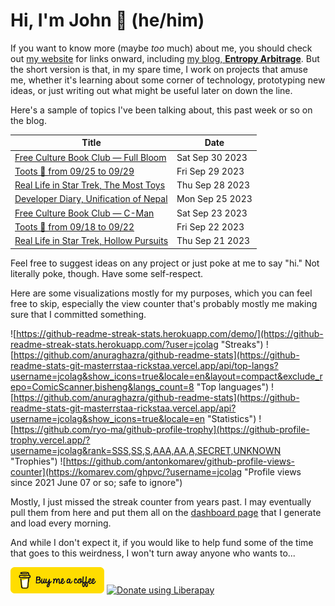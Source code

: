 # Hi, I'm John 👋 (he/him)

If you want to know more (maybe *too* much) about me, you should check out [my website](https://john.colagioia.net/) for links onward, including [my blog, **Entropy Arbitrage**](https://john.colagioia.net/blog).  But the short version is that, in my spare time, I work on projects that amuse me, whether it's learning about some corner of technology, prototyping new ideas, or just writing out what might be useful later on down the line.

Here's a sample of topics I've been talking about, this past week or so on the blog.

|Title|Date|
|-----|-------|
|[Free Culture Book Club — Full Bloom](https://john.colagioia.net/blog/2023/09/30/full-bloom.html)|Sat Sep 30 2023|
|[Toots 🦣 from 09/25 to 09/29](https://john.colagioia.net/blog/2023/09/29/week.html)|Fri Sep 29 2023|
|[Real Life in Star Trek, The Most Toys](https://john.colagioia.net/blog/2023/09/28/most-toys.html)|Thu Sep 28 2023|
|[Developer Diary, Unification of Nepal](https://john.colagioia.net/blog/2023/09/25/nepal.html)|Mon Sep 25 2023|
|[Free Culture Book Club — C-Man](https://john.colagioia.net/blog/2023/09/23/c-man.html)|Sat Sep 23 2023|
|[Toots 🐘 from 09/18 to 09/22](https://john.colagioia.net/blog/2023/09/22/week.html)|Fri Sep 22 2023|
|[Real Life in Star Trek, Hollow Pursuits](https://john.colagioia.net/blog/2023/09/21/hollow-pursuits.html)|Thu Sep 21 2023|

Feel free to suggest ideas on any project or just poke at me to say "hi." Not literally poke, though. Have some self-respect.

Here are some visualizations mostly for my purposes, which you can feel free to skip, especially the view counter that's probably mostly me making sure that I committed something.

![https://github-readme-streak-stats.herokuapp.com/demo/](https://github-readme-streak-stats.herokuapp.com/?user=jcolag "Streaks")
![https://github.com/anuraghazra/github-readme-stats](https://github-readme-stats-git-masterrstaa-rickstaa.vercel.app/api/top-langs?username=jcolag&show_icons=true&locale=en&layout=compact&exclude_repo=ComicScanner,bisheng&langs_count=8 "Top languages")
![https://github.com/anuraghazra/github-readme-stats](https://github-readme-stats-git-masterrstaa-rickstaa.vercel.app/api?username=jcolag&show_icons=true&locale=en "Statistics")
![https://github.com/ryo-ma/github-profile-trophy](https://github-profile-trophy.vercel.app/?username=jcolag&rank=SSS,SS,S,AAA,AA,A,SECRET,UNKNOWN "Trophies")
![https://github.com/antonkomarev/github-profile-views-counter](https://komarev.com/ghpvc/?username=jcolag "Profile views since 2021 June 07 or so; safe to ignore")

Mostly, I just missed the streak counter from years past.  I may eventually pull them from here and put them all on the [dashboard page](https://github.com/jcolag/dash) that I generate and load every morning.

And while I don't expect it, if you would like to help fund some of the time that goes to this weirdness, I won't turn away anyone who wants to...

[<img src="images/default-yellow.png" alt="Buy Me a Coffee" width="150px"/>](https://www.buymeacoffee.com/jcolag)
<a href="https://liberapay.com/jcolag/donate"><img alt="Donate using Liberapay" src="https://liberapay.com/assets/widgets/donate.svg"></a>
